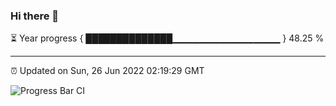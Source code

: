 ### Hi there 👋

⏳ Year progress { ██████████████▁▁▁▁▁▁▁▁▁▁▁▁▁▁▁▁ } 48.25 %

---

⏰ Updated on Sun, 26 Jun 2022 02:19:29 GMT

![Progress Bar CI](https://github.com/ZhaoGui/ZhaoGui/workflows/Progress%20Bar%20CI/badge.svg)
